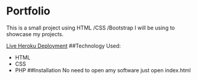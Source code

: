 # Portfolio
This is a small project using HTML /CSS /Bootstrap I will be using to showcase my projects.

[Live Heroku Deployment](https://portfolio-abhishek1.herokuapp.com/)
##Technology Used:
* HTML
* CSS
* PHP
##Installation
No need to open amy software just open index.html


